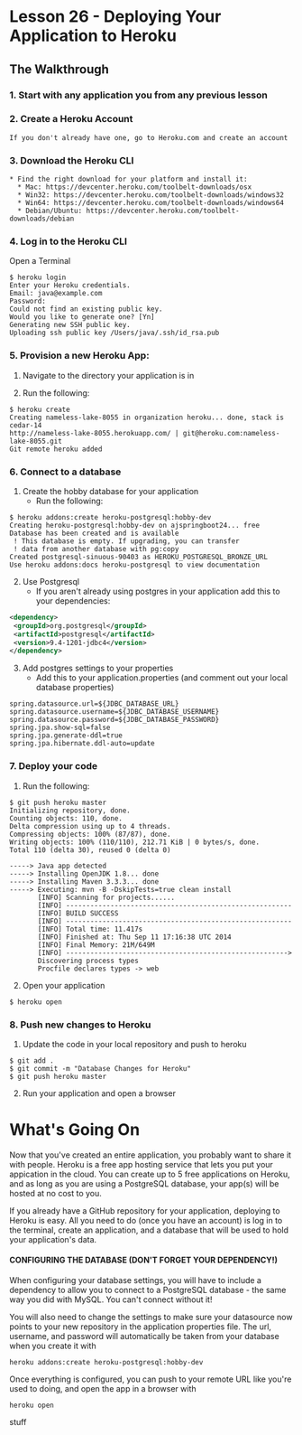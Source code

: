 # Lesson 26 - Deploying Your Application to Heroku 
## The Walkthrough 

### 1.  Start with any application you from any previous lesson 

### 2.  Create a Heroku Account
    If you don't already have one, go to Heroku.com and create an account

### 3.  Download the Heroku CLI 
    * Find the right download for your platform and install it:
      * Mac: https://devcenter.heroku.com/toolbelt-downloads/osx
      * Win32: https://devcenter.heroku.com/toolbelt-downloads/windows32
      * Win64: https://devcenter.heroku.com/toolbelt-downloads/windows64
      * Debian/Ubuntu: https://devcenter.heroku.com/toolbelt-downloads/debian
    
### 4. Log in to the Heroku CLI

Open a Terminal

```ShellSession
$ heroku login
Enter your Heroku credentials.
Email: java@example.com
Password:
Could not find an existing public key.
Would you like to generate one? [Yn]
Generating new SSH public key.
Uploading ssh public key /Users/java/.ssh/id_rsa.pub
```

### 5. Provision a new Heroku App:
1. Navigate to the directory your application is in

2. Run the following:

```ShellSession
$ heroku create
Creating nameless-lake-8055 in organization heroku... done, stack is cedar-14
http://nameless-lake-8055.herokuapp.com/ | git@heroku.com:nameless-lake-8055.git
Git remote heroku added
```

### 6. Connect to a database

1. Create the hobby database for your application
	* Run the following:
	

```ShellSession
$ heroku addons:create heroku-postgresql:hobby-dev
Creating heroku-postgresql:hobby-dev on ajspringboot24... free
Database has been created and is available
 ! This database is empty. If upgrading, you can transfer
 ! data from another database with pg:copy
Created postgresql-sinuous-90403 as HEROKU_POSTGRESQL_BRONZE_URL
Use heroku addons:docs heroku-postgresql to view documentation
```

2. Use Postgresql
	* If you aren't already using postgres in your application add this to your dependencies:

 ```xml
<dependency>
  <groupId>org.postgresql</groupId>
  <artifactId>postgresql</artifactId>
  <version>9.4-1201-jdbc4</version>
</dependency>
```

3. Add postgres settings to your properties
	* Add this to your application.properties (and comment out your local database properties)

```
spring.datasource.url=${JDBC_DATABASE_URL}
spring.datasource.username=${JDBC_DATABASE_USERNAME}
spring.datasource.password=${JDBC_DATABASE_PASSWORD}
spring.jpa.show-sql=false
spring.jpa.generate-ddl=true
spring.jpa.hibernate.ddl-auto=update
```

	
### 7. Deploy your code
1. Run the following:
	
```ShellSession
$ git push heroku master
Initializing repository, done.
Counting objects: 110, done.
Delta compression using up to 4 threads.
Compressing objects: 100% (87/87), done.
Writing objects: 100% (110/110), 212.71 KiB | 0 bytes/s, done.
Total 110 (delta 30), reused 0 (delta 0)

-----> Java app detected
-----> Installing OpenJDK 1.8... done
-----> Installing Maven 3.3.3... done
-----> Executing: mvn -B -DskipTests=true clean install
       [INFO] Scanning for projects......
       [INFO] --------------------------------------------------------
       [INFO] BUILD SUCCESS
       [INFO] --------------------------------------------------------
       [INFO] Total time: 11.417s
       [INFO] Finished at: Thu Sep 11 17:16:38 UTC 2014
       [INFO] Final Memory: 21M/649M
       [INFO] -------------------------------------------------------> 
       Discovering process types
       Procfile declares types -> web
```
	
2. Open your application	

```ShellSession
$ heroku open
```	

### 8. Push new changes to Heroku
1. Update the code in your local repository and push to heroku

```
$ git add .
$ git commit -m "Database Changes for Heroku"
$ git push heroku master
```

2. Run your application and open a browser


# What's Going On 
Now that you've created an entire application, you probably want to share it with people. Heroku is a free app hosting service that lets you put your appication in the cloud. You can create up to 5 free applications on Heroku, and as long as you are using a PostgreSQL database, your app(s) will be hosted at no cost to you. 

If you already have a GitHub repository for your application, deploying to Heroku is easy. All you need to do (once you have an account) is log in to the terminal, create an application, and a database that will be used to hold your application's data. 

#### CONFIGURING THE DATABASE (DON'T FORGET YOUR DEPENDENCY!)

When configuring your database settings, you will have to include a dependency to allow you to connect to a PostgreSQL database - the same way you did with MySQL. You can't connect without it!

You will also need to change the settings to make sure your datasource now points to your new repository in the application properties file. The url, username, and password will automatically be taken from your database when you create it with 

``` 
heroku addons:create heroku-postgresql:hobby-dev
```

Once everything is configured, you can push to your remote URL like you're used to doing, and open the app in a browser with 

```
heroku open
``` 

stuff
